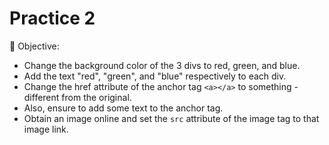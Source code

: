 # Practice 2

🚀 Objective:

- Change the background color of the 3 divs to red, green, and blue.
- Add the text "red", "green", and "blue" respectively to each div.
- Change the href attribute of the anchor tag `<a></a>` to something - different from the original.
- Also, ensure to add some text to the anchor tag.
- Obtain an image online and set the `src` attribute of the image tag to that image link.
